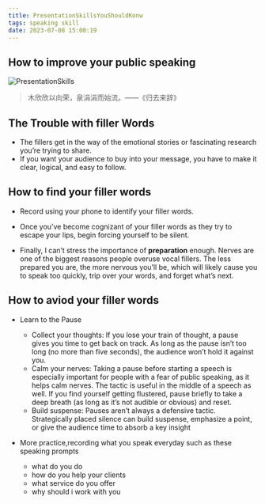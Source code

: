 ```yaml
---
title: PresentationSkillsYouShouldKonw
tags: speaking skill
date: 2023-07-08 15:00:19
---
```




## How to improve your public speaking

![PresentationSkills](PresentationSkills.jpg)

> 木欣欣以向荣，泉涓涓而始流。——《归去来辞》

## The Trouble with filler Words

- The fillers get in the way of the emotional stories or fascinating research you’re trying to share.
- If you want your audience to buy into your message, you have to make it clear, logical, and easy to follow.

## How to find your filler words

- Record using your phone to identify your filler words.

- Once you’ve become cognizant of your filler words as they try to escape your lips, begin forcing yourself to be silent.

- Finally, I can’t stress the importance of **preparation** enough. Nerves are one of the biggest reasons people overuse vocal fillers. The less prepared you are, the more nervous you’ll be, which will likely cause you to speak too quickly, trip over your words, and forget what’s next.

## How to aviod your filler words

- Learn to the Pause

  - Collect your thoughts: If you lose your train of thought, a pause gives you time to get back on track. As long as the pause isn’t too long (no more than five seconds), the audience won’t hold it against you.
  - Calm your nerves: Taking a pause before starting a speech is especially important for people with a fear of public speaking, as it helps calm nerves. The tactic is useful in the middle of a speech as well. If you find yourself getting flustered, pause briefly to take a deep breath (as long as it’s not audible or obvious) and reset.
  - Build suspense: Pauses aren’t always a defensive tactic. Strategically placed silence can build suspense, emphasize a point, or give the audience time to absorb a key insight
- More practice,recording what you speak everyday such as these speaking prompts

  - what do you do
  - how do you help your clients
  - what service do you offer
  - why should i work with you
  
